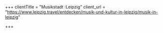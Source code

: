 +++
clientTitle = "Musikstadt :Leipzig"
client_url = "https://www.leipzig.travel/entdecken/musik-und-kultur-in-leipzig/musik-in-leipzig"

+++
